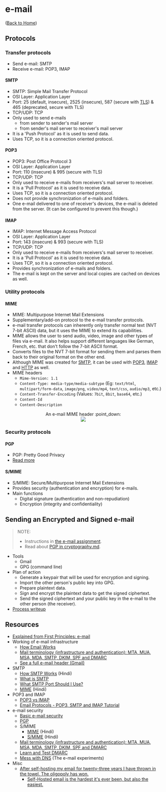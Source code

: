 # e-mail

([Back to Home](README.md))

## Protocols

### Transfer protocols

-   Send e-mail: SMTP
-   Receive e-mail: POP3, IMAP

#### SMTP

-   SMTP: Simple Mail Transfer Protocol
-   OSI Layer: Application Layer
-   Port: 25 (default, insecure), 2525 (insecure), 587 (secure with [TLS](tls.md)) & 465 (deprecated, secure with TLS)
-   TCP/UDP: TCP
-   Only used to send e-mails
    -   from sender to sender's mail server
    -   from sender's mail server to receiver's mail server
-   It is a 'Push Protocol' as it is used to send data.
-   Uses TCP, so it is a connection oriented protocol.

#### POP3

-   POP3: Post Office Protocol 3
-   OSI Layer: Application Layer
-   Port: 110 (insecure) & 995 (secure with TLS)
-   TCP/UDP: TCP
-   Only used to receive e-mails from receivers's mail server to receiver.
-   It is a 'Pull Protocol' as it is used to receive data.
-   Uses TCP, so it is a connection oriented protocol.
-   Does not provide synchronization of e-mails and folders.
-   One e-mail delivered to one of receiver's devices, the e-mail is deleted from the server. (It can be configured to prevent this though.)

#### IMAP

-   IMAP: Internet Message Access Protocol
-   OSI Layer: Application Layer
-   Port: 143 (insecure) & 993 (secure with TLS)
-   TCP/UDP: TCP
-   Only used to receive e-mails from receivers's mail server to receiver.
-   It is a 'Pull Protocol' as it is used to receive data.
-   Uses TCP, so it is a connection oriented protocol.
-   Provides synchronization of e-mails and folders.
-   The e-mail is kept on the server and local copies are cached on devices as well.

### Utility protocols

#### MIME

-   MIME: Multipurpose Internet Mail Extensions
-   Supplementary/add-on protocol to the e-mail transfer protocols.
-   e-mail transfer protocols can inherently only transfer normal text (NVT 7-bit ASCII) data, but it uses the MIME to extend its capabilities.
-   MIME allows the user to send audio, video, image and other types of files via e-mail. It also helps support different languages like German, French, etc. that don't follow the 7-bit ASCII format.
-   Converts files to the NVT 7-bit format for sending them and parses them back to their original format on the other end.
-   Although MIME was created for [SMTP](#smtp), it can be used with [POP3](#pop3), [IMAP](#imap) and [HTTP](http.md) as well.
-   MIME headers
    -   `Mime-Version: 1.1`
    -   `Content-Type: media-type/media-subtype` (Eg: `text/html`, `multipart/form-data`, `image/png`, `video/mp4`, `text/css`, `audio/mp3`, etc.)
    -   `Content-Transfer-Encoding` (Values: `7bit`, `8bit`, `base64`, etc.)
    -   `Content-Id`
    -   `Content-Description`

<p align="center">
  An e-mail MIME header :point_down:
  <br />
  <img src="https://user-images.githubusercontent.com/50140864/103176023-9eb5b400-4894-11eb-83c3-422024f8b8e1.png" />
</p>

### Security protocols

#### PGP

-   PGP: Pretty Good Privacy
-   [Read more](cryptography.md#pgp)

#### S/MIME

-   S/MIME: Secure/Multipurpose Internet Mail Extensions
-   Provides security (authentication and encryption) for e-mails.
-   Main functions
    -   Digital signature (authentication and non-repudiation)
    -   Encryption (integrity and confidentiality)

## Sending an Encrypted and Signed e-mail

> NOTE:
>
> -   Instructions in [the e-mail assignment](files/bu-cas-cs-558/assignments/e-mail-arp/e-mail-arp.html).
> -   Read about [PGP in cryptography.md](cryptography.md#pgp).

-   Tools
    -   Gmail
    -   GPG (command line)
-   Plan of action
    -   Generate a keypair that will be used for encryption and signing.
    -   Import the other person's public key into GPG.
    -   Prepare plaintext data.
    -   Sign and encrypt the plaintext data to get the signed ciphertext.
    -   Send the signed ciphertext and your public key in the e-mail to the other person (the receiver).
-   [Process writeup](files/bu-cas-cs-558/assignments/e-mail-arp/index.html#_signed_and_encrypted_e_mail)

## Resources

-   [Explained from First Principles: e-mail](https://explained-from-first-principles.com/email)
-   Working of e-mail infrastructure
    -   [How Email Works](https://www.youtube.com/watch?v=x28ciavQ4mI&list=PLzQX06Oo2BXS4JsXtPuy6tmKyApQlAuS1&index=13)
    -   [Mail terminology (infrastructure and authentication): MTA, MUA, MSA, MDA, SMTP, DKIM, SPF and DMARC](https://afreshcloud.com/sysadmin/mail-terminology-mta-mua-msa-mda-smtp-dkim-spf-dmarc)
    -   [See a full e-mail header (Gmail)](https://support.google.com/mail/answer/29436?hl=en)
-   SMTP
    -   [How SMTP Works](https://www.youtube.com/watch?v=RdNErie6dKU) (Hindi)
    -   [What is SMTP](https://www.youtube.com/watch?v=PJo5yOtu7o8)
    -   [What SMTP Port Should I Use?](https://www.sparkpost.com/blog/what-smtp-port/)
    -   [MIME](https://www.youtube.com/watch?v=Ta8r_I7-wrw&list=PL9FuOtXibFjV77w2eyil4Xzp8eooqsPp8&index=65) (Hindi)
-   POP3 and IMAP
    -   [POP3 vs IMAP](https://www.youtube.com/watch?v=SBaARws0hy4)
    -   [Email Protocols - POP3, SMTP and IMAP Tutorial](https://www.siteground.com/tutorials/email/protocols-pop3-smtp-imap/)
-   e-mail security
    -   [Basic e-mail security](https://www.youtube.com/watch?v=6ezYWDUON6o&list=PLzQX06Oo2BXS4JsXtPuy6tmKyApQlAuS1&index=14)
    -   [PGP](cryptography.md#pgp)
    -   S/MIME
        -   [MIME](https://www.youtube.com/watch?v=Ta8r_I7-wrw&list=PL9FuOtXibFjV77w2eyil4Xzp8eooqsPp8&index=65) (Hindi)
        -   [S/MIME](https://www.youtube.com/watch?v=Ta8r_I7-wrw&list=PL9FuOtXibFjV77w2eyil4Xzp8eooqsPp8&index=66) (Hindi)
    -   [Mail terminology (infrastructure and authentication): MTA, MUA, MSA, MDA, SMTP, DKIM, SPF and DMARC](https://afreshcloud.com/sysadmin/mail-terminology-mta-mua-msa-mda-smtp-dkim-spf-dmarc)
    -   [Learn and Test DMARC](https://www.learndmarc.com)
    -   [Mess with DNS](https://messwithdns.net) (The e-mail experiments)
-   Misc
    -   [After self-hosting my email for twenty-three years I have thrown in the towel. The oligopoly has won.](https://cfenollosa.com/blog/after-self-hosting-my-email-for-twenty-three-years-i-have-thrown-in-the-towel-the-oligopoly-has-won.html)
        -   [Self-Hosted email is the hardest it's ever been, but also the easiest.](https://vadosware.io/post/its-never-been-easier-or-harder-to-self-host-email)
